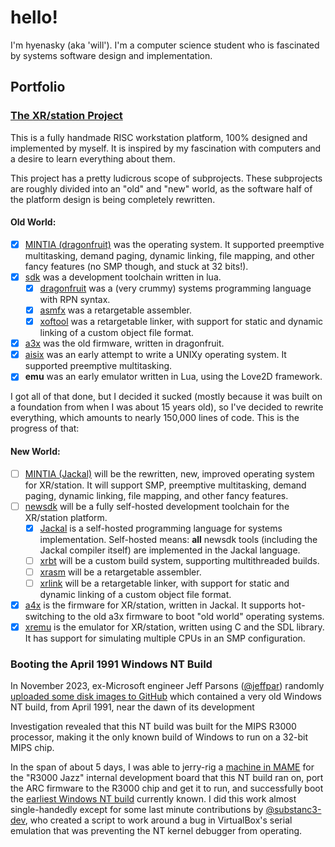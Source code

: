 # hello!

I'm hyenasky (aka 'will'). I'm a computer science student who is fascinated by systems software design and implementation.

## Portfolio

### [The XR/station Project](https://xrarch.github.io)

This is a fully handmade RISC workstation platform, 100% designed and implemented by myself. It is inspired by my fascination with computers and a desire to learn everything about them.

This project has a pretty ludicrous scope of subprojects. These subprojects are roughly divided into an "old" and "new" world, as the software half of the platform design is being completely rewritten.

#### Old World:

- [x] [MINTIA (dragonfruit)](https://github.com/xrarch/mintia) was the operating system. It supported preemptive multitasking, demand paging, dynamic linking, file mapping, and other fancy features (no SMP though, and stuck at 32 bits!).
- [x] [sdk](https://github.com/xrarch/sdk) was a development toolchain written in lua.
    - [x] [dragonfruit](https://github.com/xrarch/sdk/tree/master/dragonfruit) was a (very crummy) systems programming language with RPN syntax.
    - [x] [asmfx](https://github.com/xrarch/sdk/tree/master/asmfx) was a retargetable assembler.
    - [x] [xoftool](https://github.com/xrarch/sdk/tree/master/xoftool) was a retargetable linker, with support for static and dynamic linking of a custom object file format.
- [x] [a3x](https://github.com/xrarch/a4x) was the old firmware, written in dragonfruit.
- [x] [aisix](https://github.com/xrarch/aisix) was an early attempt to write a UNIXy operating system. It supported preemptive multitasking.
- [x] **emu** was an early emulator written in Lua, using the Love2D framework.

I got all of that done, but I decided it sucked (mostly because it was built on a foundation from when I was about 15 years old), so I've decided to rewrite everything, which amounts to nearly 150,000 lines of code. This is the progress of that:

#### New World:

- [ ] [MINTIA (Jackal)](https://github.com/xrarch/mintia2) will be the rewritten, new, improved operating system for XR/station. It will support SMP, preemptive multitasking, demand paging, dynamic linking, file mapping, and other fancy features.
- [ ] [newsdk](https://github.com/xrarch/newsdk) will be a fully self-hosted development toolchain for the XR/station platform.
    - [x] [Jackal](https://github.com/xrarch/newsdk/tree/main/Jackal) is a self-hosted programming language for systems implementation. Self-hosted means: **all** newsdk tools (including the Jackal compiler itself) are implemented in the Jackal language.
    - [ ] [xrbt](https://github.com/xrarch/newsdk/tree/main/XrBuildTool) will be a custom build system, supporting multithreaded builds.
    - [ ] [xrasm](https://github.com/xrarch/newsdk/tree/main/XrAsm) will be a retargetable assembler.
    - [ ] [xrlink](https://github.com/xrarch/newsdk/tree/main/XrLink) will be a retargetable linker, with support for static and dynamic linking of a custom object file format.
- [x] [a4x](https://github.com/xrarch/a4x) is the firmware for XR/station, written in Jackal. It supports hot-switching to the old a3x firmware to boot "old world" operating systems.
- [x] [xremu](https://github.com/xrarch/xremu) is the emulator for XR/station, written using C and the SDL library. It has support for simulating multiple CPUs in an SMP configuration.

### Booting the April 1991 Windows NT Build

In November 2023, ex-Microsoft engineer Jeff Parsons ([@jeffpar](https://github.com/jeffpar)) randomly [uploaded some disk images to GitHub](https://github.com/jeffpar/pcjs-miscdisks/commit/745b046f85939929f6b87baa8e573d2517adc657) which contained a very old Windows NT build, from April 1991, near the dawn of its development

Investigation revealed that this NT build was built for the MIPS R3000 processor, making it the only known build of Windows to run on a 32-bit MIPS chip.

In the span of about 5 days, I was able to jerry-rig a [machine in MAME](https://github.com/hyenasky/mame-r3kjazz) for the "R3000 Jazz" internal development board that this NT build ran on, port the ARC firmware to the R3000 chip and get it to run, and successfully boot the [earliest Windows NT build](https://betawiki.net/wiki/Windows_NT_3.1_April_1991_build) currently known. I did this work almost single-handedly except for some last minute contributions by [@substanc3-dev](https://github.com/substanc3-dev), who created a script to work around a bug in VirtualBox's serial emulation that was preventing the NT kernel debugger from operating.